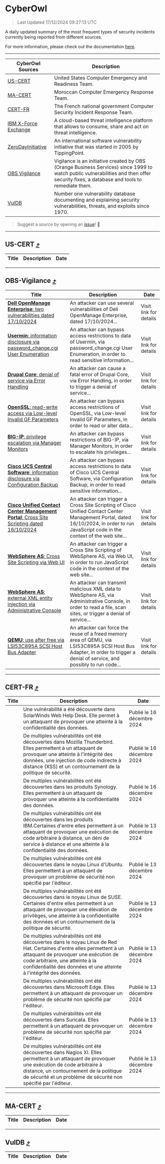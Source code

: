 
 <div id='top'></div>

# CyberOwl

 > Last Updated 17/12/2024 09:27:13 UTC
 
 A daily updated summary of the most frequent types of security incidents currently being reported from different sources.
 
 For more information, please check out the documentation [here](./docs/README.md).
 
 ---
 |CyberOwl Sources|Description|
 |---|---|
 |[US-CERT](#us-cert-arrow_heading_up)|United States Computer Emergency and Readiness Team.|
 |[MA-CERT](#ma-cert-arrow_heading_up)|Moroccan Computer Emergency Response Team.|
 |[CERT-FR](#cert-fr-arrow_heading_up)|The French national government Computer Security Incident Response Team.|
 |[IBM X-Force Exchange](#ibmcloud-arrow_heading_up)|A cloud-based threat intelligence platform that allows to consume, share and act on threat intelligence.|
 |[ZeroDayInitiative](#zerodayinitiative-arrow_heading_up)|An international software vulnerability initiative that was started in 2005 by TippingPoint.|
 |[OBS Vigilance](#obs-vigilance-arrow_heading_up)|Vigilance is an initiative created by OBS (Orange Business Services) since 1999 to watch public vulnerabilities and then offer security fixes, a database and tools to remediate them.|
 |[VulDB](#vuldb-arrow_heading_up)|Number one vulnerability database documenting and explaining security vulnerabilities, threats, and exploits since 1970.|
 
 > Suggest a source by opening an [issue](https://github.com/karimhabush/cyberowl/issues)! :raised_hands:
 ---

## US-CERT [:arrow_heading_up:](#cyberowl)

 |Title|Description|Date|
 |---|---|---|
 
 ---

## OBS-Vigilance [:arrow_heading_up:](#cyberowl)

 |Title|Description|Date|
 |---|---|---|
 |[<a href="https://vigilance.fr/vulnerability/Dell-OpenManage-Enterprise-two-vulnerabilities-dated-17-10-2024-45421" class="noirorange"><b>Dell OpenManage Enterprise</b>: two vulnerabilities dated 17/10/2024</a>](https://vigilance.fr/vulnerability/Dell-OpenManage-Enterprise-two-vulnerabilities-dated-17-10-2024-45421)|An attacker can use several vulnerabilities of Dell OpenManage Enterprise, dated 17/10/2024...|Visit link for details|
 |[<a href="https://vigilance.fr/vulnerability/Usermin-information-disclosure-via-password-change-cgi-User-Enumeration-45420" class="noirorange"><b>Usermin</b>: information disclosure via password_change.cgi User Enumeration</a>](https://vigilance.fr/vulnerability/Usermin-information-disclosure-via-password-change-cgi-User-Enumeration-45420)|An attacker can bypass access restrictions to data of Usermin, via password_change.cgi User Enumeration, in order to read sensitive information...|Visit link for details|
 |[<a href="https://vigilance.fr/vulnerability/Drupal-Core-denial-of-service-via-Error-Handling-45419" class="noirorange"><b>Drupal Core</b>: denial of service via Error Handling</a>](https://vigilance.fr/vulnerability/Drupal-Core-denial-of-service-via-Error-Handling-45419)|An attacker can cause a fatal error of Drupal Core, via Error Handling, in order to trigger a denial of service...|Visit link for details|
 |[<a href="https://vigilance.fr/vulnerability/OpenSSL-read-write-access-via-Low-level-Invalid-GF-Parameters-45418" class="noirorange"><b>OpenSSL</b>: read-write access via Low-level Invalid GF Parameters</a>](https://vigilance.fr/vulnerability/OpenSSL-read-write-access-via-Low-level-Invalid-GF-Parameters-45418)|An attacker can bypass access restrictions of OpenSSL, via Low-level Invalid GF Parameters, in order to read or alter data...|Visit link for details|
 |[<a href="https://vigilance.fr/vulnerability/BIG-IP-privilege-escalation-via-Manager-Monitors-45417" class="noirorange"><b>BIG-IP</b>: privilege escalation via Manager Monitors</a>](https://vigilance.fr/vulnerability/BIG-IP-privilege-escalation-via-Manager-Monitors-45417)|An attacker can bypass restrictions of BIG-IP, via Manager Monitors, in order to escalate his privileges...|Visit link for details|
 |[<a href="https://vigilance.fr/vulnerability/Cisco-UCS-Central-Software-information-disclosure-via-Configuration-Backup-45416" class="noirorange"><b>Cisco UCS Central Software</b>: information disclosure via Configuration Backup</a>](https://vigilance.fr/vulnerability/Cisco-UCS-Central-Software-information-disclosure-via-Configuration-Backup-45416)|An attacker can bypass access restrictions to data of Cisco UCS Central Software, via Configuration Backup, in order to read sensitive information...|Visit link for details|
 |[<a href="https://vigilance.fr/vulnerability/Cisco-Unified-Contact-Center-Management-Portal-Cross-Site-Scripting-dated-16-10-2024-45415" class="noirorange"><b>Cisco Unified Contact Center Management Portal</b>: Cross Site Scripting dated 16/10/2024</a>](https://vigilance.fr/vulnerability/Cisco-Unified-Contact-Center-Management-Portal-Cross-Site-Scripting-dated-16-10-2024-45415)|An attacker can trigger a Cross Site Scripting of Cisco Unified Contact Center Management Portal, dated 16/10/2024, in order to run JavaScript code in the context of the web site...|Visit link for details|
 |[<a href="https://vigilance.fr/vulnerability/WebSphere-AS-Cross-Site-Scripting-via-Web-UI-45413" class="noirorange"><b>WebSphere AS</b>: Cross Site Scripting via Web UI</a>](https://vigilance.fr/vulnerability/WebSphere-AS-Cross-Site-Scripting-via-Web-UI-45413)|An attacker can trigger a Cross Site Scripting of WebSphere AS, via Web UI, in order to run JavaScript code in the context of the web site...|Visit link for details|
 |[<a href="https://vigilance.fr/vulnerability/WebSphere-AS-external-XML-entity-injection-via-Administrative-Console-45412" class="noirorange"><b>WebSphere AS</b>: external XML entity injection via Administrative Console</a>](https://vigilance.fr/vulnerability/WebSphere-AS-external-XML-entity-injection-via-Administrative-Console-45412)|An attacker can transmit malicious XML data to WebSphere AS, via Administrative Console, in order to read a file, scan sites, or trigger a denial of service...|Visit link for details|
 |[<a href="https://vigilance.fr/vulnerability/QEMU-use-after-free-via-LSI53C895A-SCSI-Host-Bus-Adapter-45411" class="noirorange"><b>QEMU</b>: use after free via LSI53C895A SCSI Host Bus Adapter</a>](https://vigilance.fr/vulnerability/QEMU-use-after-free-via-LSI53C895A-SCSI-Host-Bus-Adapter-45411)|An attacker can force the reuse of a freed memory area of QEMU, via LSI53C895A SCSI Host Bus Adapter, in order to trigger a denial of service, and possibly to run code...|Visit link for details|
 
 ---

## CERT-FR [:arrow_heading_up:](#cyberowl)

 |Title|Description|Date|
 |---|---|---|
 |[](https://www.cert.ssi.gouv.fr/avis/CERTFR-2024-AVI-1084/)|Une vulnérabilité a été découverte dans SolarWinds Web Help Desk. Elle permet à un attaquant de provoquer une atteinte à la confidentialité des données.|Publié le 16 décembre 2024|
 |[](https://www.cert.ssi.gouv.fr/avis/CERTFR-2024-AVI-1083/)|De multiples vulnérabilités ont été découvertes dans Mozilla Thunderbird. Elles permettent à un attaquant de provoquer une atteinte à l'intégrité des données, une injection de code indirecte à distance (XSS) et un contournement de la politique de sécurité.|Publié le 16 décembre 2024|
 |[](https://www.cert.ssi.gouv.fr/avis/CERTFR-2024-AVI-1082/)|De multiples vulnérabilités ont été découvertes dans les produits Synology. Elles permettent à un attaquant de provoquer une atteinte à la confidentialité des données.|Publié le 16 décembre 2024|
 |[](https://www.cert.ssi.gouv.fr/avis/CERTFR-2024-AVI-1081/)|De multiples vulnérabilités ont été découvertes dans les produits IBM.Certaines d'entre elles permettent à un attaquant de provoquer une exécution de code arbitraire à distance, un déni de service à distance et une atteinte à la confidentialité des données.|Publié le 13 décembre 2024|
 |[](https://www.cert.ssi.gouv.fr/avis/CERTFR-2024-AVI-1080/)|De multiples vulnérabilités ont été découvertes dans le noyau Linux d'Ubuntu. Elles permettent à un attaquant de provoquer un problème de sécurité non spécifié par l'éditeur.|Publié le 13 décembre 2024|
 |[](https://www.cert.ssi.gouv.fr/avis/CERTFR-2024-AVI-1079/)|De multiples vulnérabilités ont été découvertes dans le noyau Linux de SUSE. Certaines d'entre elles permettent à un attaquant de provoquer une élévation de privilèges, une atteinte à la confidentialité des données et un contournement de la politique de sécurité.|Publié le 13 décembre 2024|
 |[](https://www.cert.ssi.gouv.fr/avis/CERTFR-2024-AVI-1078/)|De multiples vulnérabilités ont été découvertes dans le noyau Linux de Red Hat. Certaines d'entre elles permettent à un attaquant de provoquer une exécution de code arbitraire, une atteinte à la confidentialité des données et une atteinte à l'intégrité des données.|Publié le 13 décembre 2024|
 |[](https://www.cert.ssi.gouv.fr/avis/CERTFR-2024-AVI-1077/)|De multiples vulnérabilités ont été découvertes dans Microsoft Edge. Elles permettent à un attaquant de provoquer un problème de sécurité non spécifié par l'éditeur.|Publié le 13 décembre 2024|
 |[](https://www.cert.ssi.gouv.fr/avis/CERTFR-2024-AVI-1076/)|De multiples vulnérabilités ont été découvertes dans Suricata. Elles permettent à un attaquant de provoquer un problème de sécurité non spécifié par l'éditeur.|Publié le 13 décembre 2024|
 |[](https://www.cert.ssi.gouv.fr/avis/CERTFR-2024-AVI-1075/)|De multiples vulnérabilités ont été découvertes dans Nagios XI. Elles permettent à un attaquant de provoquer une exécution de code arbitraire à distance, un contournement de la politique de sécurité et un problème de sécurité non spécifié par l'éditeur.|Publié le 13 décembre 2024|
 
 ---

## MA-CERT [:arrow_heading_up:](#cyberowl)

 |Title|Description|Date|
 |---|---|---|
 
 ---

## VulDB [:arrow_heading_up:](#cyberowl)

 |Title|Description|Date|
 |---|---|---|
 